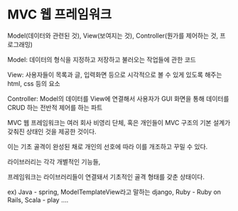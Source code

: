 # MVC 웹 프레임워크

Model(데이터와 관련된 것), View(보여지는 것), Controller(뭔가를 제어하는 것, 프로그래밍)



Model: 데이터의 형식을 지정하고 저장하고 불러오는 작업들에 관한 코드

View: 사용자들이 목록과 글, 입력화면 등으로 시각적으로 볼 수 있게 있도록 해주는 html, css 등의 요소

Controller: Model의 데이터를 View에 연결해서 사용자가 GUI 화면을 통해 데이터를 CRUD 하는 전반적 제어를 하는 파트



MVC 웹 프레임워크는 여러 회사 비영리 단체, 혹은 개인들이 MVC 구조의 기본 설계가 갖춰진 상태인 것을 제공한 것이다.

이는 기초 골격이 완성된 채로 개인의 선호에 따라 이를 개조하고 꾸밀 수 있다.



라이브러리는 각각 개별적인 기능들,

프레임워크는 라이브러리들이 연결돼서 기초적인 골격 형태를 갖춘 상태이다.



ex) Java - spring, ModelTemplateView라고 말하는 django, Ruby - Ruby on Rails, Scala - play ....









